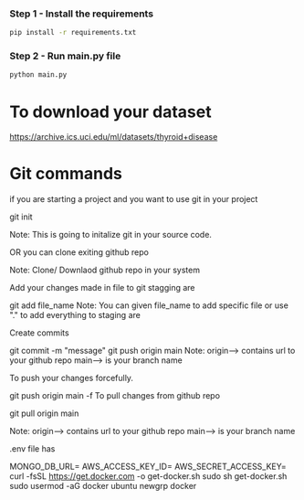 

### Step 1 - Install the requirements

```bash
pip install -r requirements.txt
```

### Step 2 - Run main.py file

```bash
python main.py
```

# To download your dataset
https://archive.ics.uci.edu/ml/datasets/thyroid+disease


# Git commands

if you are starting a project and you want to use git in your project

git init

Note: This is going to initalize git in your source code.

OR
you can clone exiting github repo

Note: Clone/ Downlaod github repo in your system

Add your changes made in file to git stagging are

git add file_name
Note: You can given file_name to add specific file or use "." to add everything to staging are

Create commits

git commit -m "message"
git push origin main
Note: origin--> contains url to your github repo main--> is your branch name

To push your changes forcefully.

git push origin main -f
To pull changes from github repo

git pull origin main

Note: origin--> contains url to your github repo main--> is your branch name

.env file has

MONGO_DB_URL=
AWS_ACCESS_KEY_ID=
AWS_SECRET_ACCESS_KEY=
curl -fsSL https://get.docker.com -o get-docker.sh
sudo sh get-docker.sh
sudo usermod -aG docker ubuntu
newgrp docker